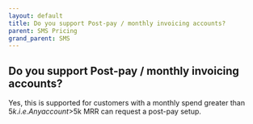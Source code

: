 ```yaml
---
layout: default
title: Do you support Post-pay / monthly invoicing accounts?
parent: SMS Pricing
grand_parent: SMS
---
```


## Do you support Post-pay / monthly invoicing accounts?

Yes, this is supported for customers with a monthly spend greater than $5k.  i.e. Any account >$5k MRR can request a post-pay setup.
